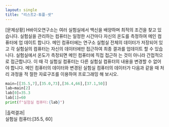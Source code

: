 ```yaml
---
layout: single  
title: "리스트2-튜플-셋"  
---
```


[문제상황]
H바이오연구소는 여러 실험실에서 백신을 배양하며 최적의 조건을 찾고 있습니다. 실험실을 관리하는 컴퓨터는 일정한 시간마다 자신의 온도를 측정하여 메인 컴퓨터에 업
데이트 합니다. 메인 컴퓨터에는 연구소 실험실 전체의 데이터가 저장되어 있고 각 실험실의 컴퓨터는 자신의 데이터에만 접근하여 최종 결과를 업데이트 할 수 있습니다. 실험실에서 온도가 측정되면 메인 컴퓨터에 직접 접근하
는 것이 아니라 간접적으로 접근합니다. 이 때 각 실험실 컴퓨터는 다른 실험실 컴퓨터의 내용을 변경할 수 없어야 합니다. 메인 컴퓨터의 데이터와 변경된 실험실 컴퓨터의 데이터가 다음과 같을 때 처리 과정을 적
절한 자료구조를 이용하여 프로그래밍 해 보시오.

~~~python
main=[[35.5,7],[35.0,73],[36.4,66],[37.1,50]]
lab=main[2]
lab[0]=35.3
lab[1]=60
print(f"실험실 컴퓨터:{lab}")

~~~

|출력결과|  
실험실 컴퓨터:[35.5, 60]
